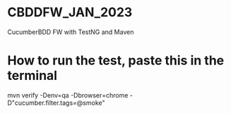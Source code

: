 # CBDDFW_JAN_2023
CucumberBDD FW with TestNG and Maven

# How to run the test, paste this in the terminal
mvn verify -Denv=qa -Dbrowser=chrome -D"cucumber.filter.tags=@smoke"
